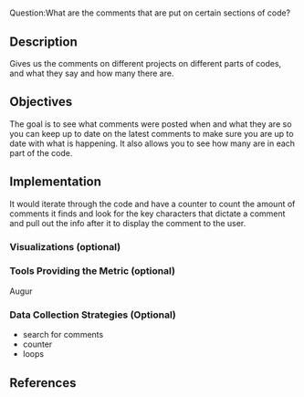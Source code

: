 # 

Question:What are the comments that are put on certain sections of code?

## Description
Gives us the comments on different projects on different parts of codes, and what they say and how many there are.

## Objectives
The goal is to see what comments were posted when and what they are so you can keep up to date on the latest comments to make sure you are up to date with what is happening. It also allows you to see how many are in each part of the code.

## Implementation
It would iterate through the code and have a counter to count the amount of comments it finds and look for the key characters that dictate a comment and pull out the info after it to display the comment to the user.

### Visualizations (optional)

### Tools Providing the Metric (optional)
Augur

### Data Collection Strategies (Optional)
- search for comments
- counter
- loops

## References

